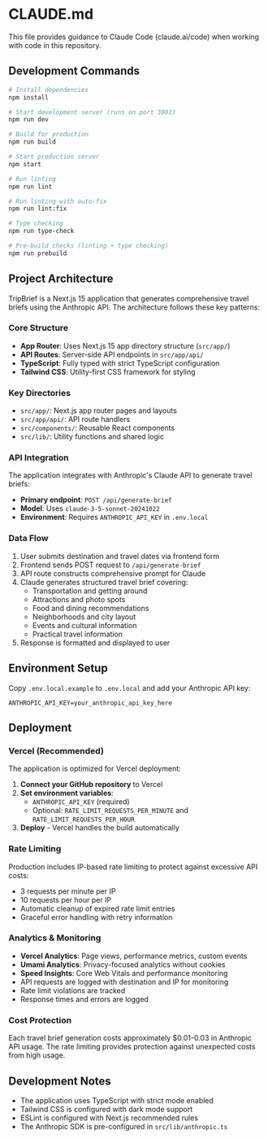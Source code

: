 # CLAUDE.md

This file provides guidance to Claude Code (claude.ai/code) when working with code in this repository.

## Development Commands

```bash
# Install dependencies
npm install

# Start development server (runs on port 3001)
npm run dev

# Build for production
npm run build

# Start production server
npm start

# Run linting
npm run lint

# Run linting with auto-fix
npm run lint:fix

# Type checking
npm run type-check

# Pre-build checks (linting + type checking)
npm run prebuild
```

## Project Architecture

TripBrief is a Next.js 15 application that generates comprehensive travel briefs using the Anthropic API. The architecture follows these key patterns:

### Core Structure
- **App Router**: Uses Next.js 15 app directory structure (`src/app/`)
- **API Routes**: Server-side API endpoints in `src/app/api/`
- **TypeScript**: Fully typed with strict TypeScript configuration
- **Tailwind CSS**: Utility-first CSS framework for styling

### Key Directories
- `src/app/`: Next.js app router pages and layouts
- `src/app/api/`: API route handlers
- `src/components/`: Reusable React components
- `src/lib/`: Utility functions and shared logic

### API Integration
The application integrates with Anthropic's Claude API to generate travel briefs:
- **Primary endpoint**: `POST /api/generate-brief`
- **Model**: Uses `claude-3-5-sonnet-20241022`
- **Environment**: Requires `ANTHROPIC_API_KEY` in `.env.local`

### Data Flow
1. User submits destination and travel dates via frontend form
2. Frontend sends POST request to `/api/generate-brief`
3. API route constructs comprehensive prompt for Claude
4. Claude generates structured travel brief covering:
   - Transportation and getting around
   - Attractions and photo spots
   - Food and dining recommendations
   - Neighborhoods and city layout
   - Events and cultural information
   - Practical travel information
5. Response is formatted and displayed to user

## Environment Setup

Copy `.env.local.example` to `.env.local` and add your Anthropic API key:
```
ANTHROPIC_API_KEY=your_anthropic_api_key_here
```

## Deployment

### Vercel (Recommended)
The application is optimized for Vercel deployment:

1. **Connect your GitHub repository** to Vercel
2. **Set environment variables**:
   - `ANTHROPIC_API_KEY` (required)
   - Optional: `RATE_LIMIT_REQUESTS_PER_MINUTE` and `RATE_LIMIT_REQUESTS_PER_HOUR`
3. **Deploy** - Vercel handles the build automatically

### Rate Limiting
Production includes IP-based rate limiting to protect against excessive API costs:
- 3 requests per minute per IP
- 10 requests per hour per IP
- Automatic cleanup of expired rate limit entries
- Graceful error handling with retry information

### Analytics & Monitoring
- **Vercel Analytics**: Page views, performance metrics, custom events
- **Umami Analytics**: Privacy-focused analytics without cookies
- **Speed Insights**: Core Web Vitals and performance monitoring
- API requests are logged with destination and IP for monitoring
- Rate limit violations are tracked
- Response times and errors are logged

### Cost Protection
Each travel brief generation costs approximately $0.01-0.03 in Anthropic API usage. The rate limiting provides protection against unexpected costs from high usage.

## Development Notes

- The application uses TypeScript with strict mode enabled
- Tailwind CSS is configured with dark mode support
- ESLint is configured with Next.js recommended rules
- The Anthropic SDK is pre-configured in `src/lib/anthropic.ts`